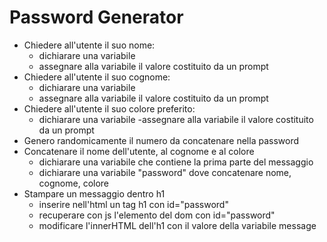 # Password Generator
- Chiedere all'utente il suo nome:
    - dichiarare una variabile
    - assegnare alla variabile il valore costituito da un prompt
- Chiedere all'utente il suo cognome:
    - dichiarare una variabile
    - assegnare alla variabile il valore costituito da un prompt
- Chiedere all'utente il suo colore preferito:
    - dichiarare una variabile
    -assegnare alla variabile il valore costituito da un prompt
- Genero randomicamente il numero da concatenare nella password   
- Concatenare il nome dell'utente, al cognome e al colore
    - dichiarare una variabile che contiene la prima parte del messaggio
    - dichiarare una variabile "password" dove concatenare nome, cognome, colore
- Stampare un messaggio dentro h1
    - inserire nell'html un tag h1 con id="password"
    - recuperare con js l'elemento del dom con id="password"
    - modificare l'innerHTML dell'h1 con il valore della variabile message 